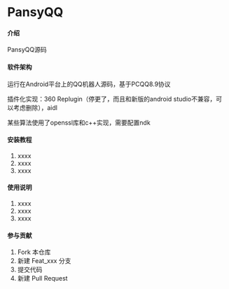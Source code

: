 # PansyQQ

#### 介绍
PansyQQ源码

#### 软件架构
运行在Android平台上的QQ机器人源码，基于PCQQ8.9协议

插件化实现：360 Replugin（停更了，而且和新版的android studio不兼容，可以考虑删除），aidl

某些算法使用了openssl库和c++实现，需要配置ndk



#### 安装教程

1. xxxx
2. xxxx
3. xxxx

#### 使用说明

1. xxxx
2. xxxx
3. xxxx

#### 参与贡献

1. Fork 本仓库
2. 新建 Feat_xxx 分支
3. 提交代码
4. 新建 Pull Request


